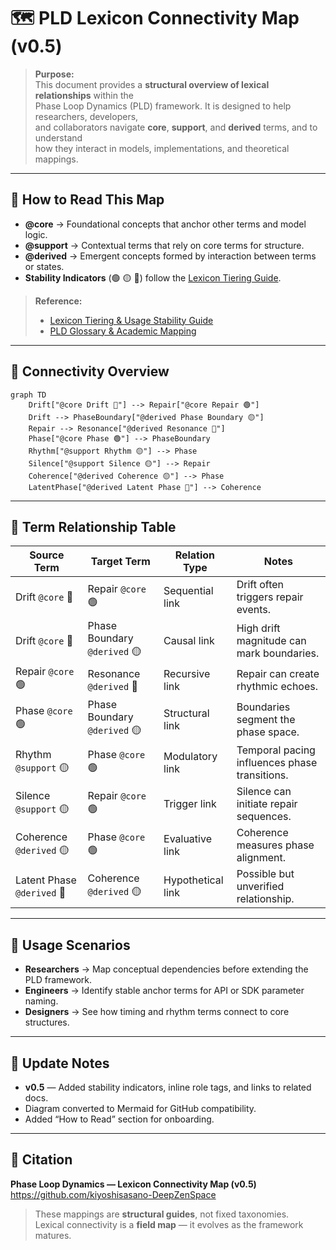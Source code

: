 # 🗺️ PLD Lexicon Connectivity Map (v0.5)

> **Purpose:**  
> This document provides a **structural overview of lexical relationships** within the  
> Phase Loop Dynamics (PLD) framework. It is designed to help researchers, developers,  
> and collaborators navigate **core**, **support**, and **derived** terms, and to understand  
> how they interact in models, implementations, and theoretical mappings.

---

## 📖 How to Read This Map

- **@core** → Foundational concepts that anchor other terms and model logic.  
- **@support** → Contextual terms that rely on core terms for structure.  
- **@derived** → Emergent concepts formed by interaction between terms or states.  
- **Stability Indicators** (🟢 🟡 🔴) follow the [Lexicon Tiering Guide](./LEXICON_TIERING_GUIDE.md).

> **Reference:**  
> - [Lexicon Tiering & Usage Stability Guide](./LEXICON_TIERING_GUIDE.md)  
> - [PLD Glossary & Academic Mapping](./12_phase_loop_dynamics/09_glossary_academic_mapping.md)  

---

## 🔗 Connectivity Overview

```mermaid
graph TD
    Drift["@core Drift 🔴"] --> Repair["@core Repair 🟢"]
    Drift --> PhaseBoundary["@derived Phase Boundary 🟡"]
    Repair --> Resonance["@derived Resonance 🔴"]
    Phase["@core Phase 🟢"] --> PhaseBoundary
    Rhythm["@support Rhythm 🟡"] --> Phase
    Silence["@support Silence 🟡"] --> Repair
    Coherence["@derived Coherence 🟡"] --> Phase
    LatentPhase["@derived Latent Phase 🔴"] --> Coherence
```
---

## 🧩 Term Relationship Table

| Source Term              | Target Term                | Relation Type    | Notes                                                     |
|--------------------------|----------------------------|------------------|-----------------------------------------------------------|
| Drift `@core` 🔴         | Repair `@core` 🟢          | Sequential link  | Drift often triggers repair events.                      |
| Drift `@core` 🔴         | Phase Boundary `@derived` 🟡 | Causal link      | High drift magnitude can mark boundaries.                 |
| Repair `@core` 🟢        | Resonance `@derived` 🔴    | Recursive link   | Repair can create rhythmic echoes.                        |
| Phase `@core` 🟢         | Phase Boundary `@derived` 🟡 | Structural link  | Boundaries segment the phase space.                       |
| Rhythm `@support` 🟡     | Phase `@core` 🟢           | Modulatory link  | Temporal pacing influences phase transitions.             |
| Silence `@support` 🟡    | Repair `@core` 🟢          | Trigger link     | Silence can initiate repair sequences.                    |
| Coherence `@derived` 🟡  | Phase `@core` 🟢           | Evaluative link  | Coherence measures phase alignment.                       |
| Latent Phase `@derived` 🔴 | Coherence `@derived` 🟡   | Hypothetical link| Possible but unverified relationship.                     |

---

## 🧭 Usage Scenarios

- **Researchers** → Map conceptual dependencies before extending the PLD framework.  
- **Engineers** → Identify stable anchor terms for API or SDK parameter naming.  
- **Designers** → See how timing and rhythm terms connect to core structures.  

---

## 📌 Update Notes

- **v0.5** — Added stability indicators, inline role tags, and links to related docs.  
- Diagram converted to Mermaid for GitHub compatibility.  
- Added “How to Read” section for onboarding.  

---

## 📘 Citation

**Phase Loop Dynamics — Lexicon Connectivity Map (v0.5)**  
<https://github.com/kiyoshisasano-DeepZenSpace>  

> These mappings are **structural guides**, not fixed taxonomies.  
> Lexical connectivity is a **field map** — it evolves as the framework matures.

